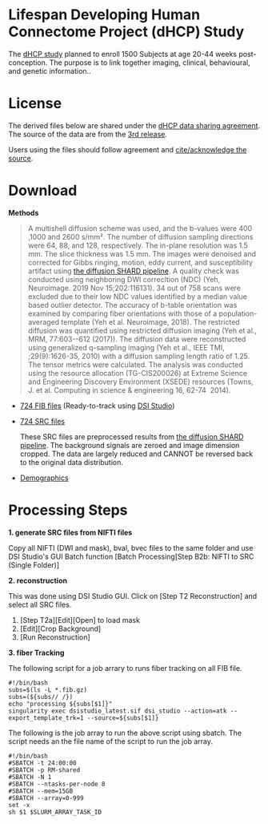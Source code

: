 # Lifespan Developing Human Connectome Project (dHCP) Study

The [dHCP study](https://www.humanconnectome.org/study/lifespan-developing-human-connectome-project) planned to enroll 1500 Subjects at age 20-44 weeks post-conception. The purpose is to link together imaging, clinical, behavioural, and genetic information..

# License

The derived files below are shared under the [dHCP data sharing agreement](http://www.developingconnectome.org/open-access-dhcp-data-terms-of-use-version-4-0_2019-05-23/). The source of the data are from the [3rd release](https://biomedia.github.io/dHCP-release-notes/index.html).

Users using the files should follow agreement and [cite/acknowledge the source](https://biomedia.github.io/dHCP-release-notes/cite.html).

# Download

**Methods**
  > A multishell diffusion scheme was used, and the b-values were 400 ,1000 and 2600 s/mm². The number of diffusion sampling directions were 64, 88, and 128, respectively. The in-plane resolution was 1.5 mm. The slice thickness was 1.5 mm. The images were denoised and corrected for Gibbs ringing, motion, eddy current, and susceptibility artifact using [the diffusion SHARD pipeline](https://biomedia.github.io/dHCP-release-notes/dwi-shard.html). A quality check was conducted using neighboring DWI correcltion (NDC) (Yeh, Neuroimage. 2019 Nov 15;202:116131). 34 out of 758 scans were excluded due to their low NDC values identified by a median value based outlier detector. The accuracy of b-table orientation was examined by comparing fiber orientations with those of a population-averaged template (Yeh et al. Neuroimage, 2018). The restricted diffusion was quantified using restricted diffusion imaging (Yeh et al., MRM, 77:603--612 (2017)). The diffusion data were reconstructed using generalized q-sampling imaging (Yeh et al., IEEE TMI, ;29(9):1626-35, 2010) with a diffusion sampling length ratio of 1.25. The tensor metrics were calculated. The analysis was conducted using the resource allocation (TG-CIS200026) at Extreme Science and Engineering Discovery Environment (XSEDE) resources (Towns, J. et al. Computing in science & engineering 16, 62-74  2014).

- [724 FIB files](https://pitt-my.sharepoint.com/:f:/g/personal/yehfc_pitt_edu/EjTFYS254-ZJpHOiyb3dQnYBYKSIrsSp2WaymT9ZGAstGA?e=hHWVWT) (Ready-to-track using [DSI Studio](https://dsi-studio.labsolver.org))

- [724 SRC files](https://pitt-my.sharepoint.com/:f:/g/personal/yehfc_pitt_edu/EpU-Q0UfT41Koq0hQSAAJDMBvSVaWp8DjRqVagvjOcqWUA?e=fmDWQE)

  These SRC files are preprocessed results from [the diffusion SHARD pipeline](https://biomedia.github.io/dHCP-release-notes/dwi-shard.html). The background signals are zeroed and image dimension cropped. The data are largely reduced and CANNOT be reversed back to the original data distribution.

- [Demographics](https://biomedia.github.io/dHCP-release-notes/supplementary_files/combined.tsv)


# Processing Steps

**1. generate SRC files from NIFTI files**

Copy all NIFTI (DWI and mask), bval, bvec files to the same folder and use DSI Studio's GUI Batch function [Batch Processing[Step B2b: NIFTI to SRC (Single Folder)]

**2. reconstruction**

This was done using DSI Studio GUI. Click on [Step T2 Reconstruction] and select all SRC files.
1. [Step T2a][Edit][Open] to load mask 
2. [Edit][Crop Background]
3. [Run Reconstruction]


**3. fiber Tracking**

The following script for a job arrary to runs fiber tracking on all FIB file. 

```
#!/bin/bash
subs=$(ls -L *.fib.gz)
subs=(${subs// /})
echo "processing ${subs[$1]}"
singularity exec dsistudio_latest.sif dsi_studio --action=atk --export_template_trk=1 --source=${subs[$1]}
```

The following is the job array to run the above script using sbatch. The script needs an the file name of the script to run the job array.

```
#!/bin/bash
#SBATCH -t 24:00:00
#SBATCH -p RM-shared
#SBATCH -N 1
#SBATCH --ntasks-per-node 8
#SBATCH --mem=15GB
#SBATCH --array=0-999
set -x
sh $1 $SLURM_ARRAY_TASK_ID
```

